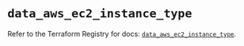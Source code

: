 # `data_aws_ec2_instance_type`

Refer to the Terraform Registry for docs: [`data_aws_ec2_instance_type`](https://registry.terraform.io/providers/hashicorp/aws/3.76.1/docs/data-sources/ec2_instance_type).
